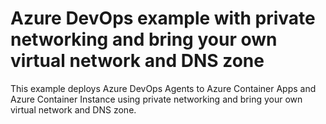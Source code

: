 # Azure DevOps example with private networking and bring your own virtual network and DNS zone

This example deploys Azure DevOps Agents to Azure Container Apps and Azure Container Instance using private networking and bring your own virtual network and DNS zone.
